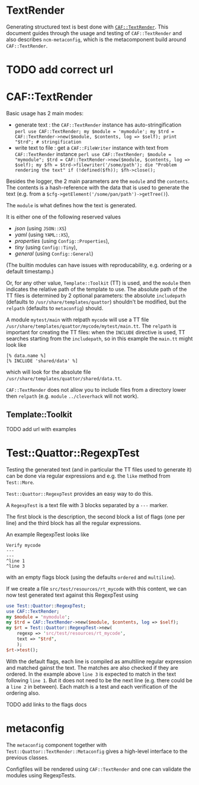 # TextRender

Generating structured text is best done with [`CAF::TextRender`][caf_textrender_docs].
This document guides through the usage and testing of `CAF::TextRender` and
also describes `ncm-metaconfig`, which is the metacomponent build around
`CAF::TextRender`.

# TODO add correct url
[caf_textrender_docs]: http://localhost

# CAF::TextRender

Basic usage has 2 main modes:
 * generate text : the `CAF::TextRender` instance has auto-stringification
        ```perl
        use CAF::TextRender;
        my $module = 'mymodule';
        my $trd = CAF::TextRender->new($module, $contents, log => $self);
        print "$trd"; # stringification
        ```
 * write text to file : get a `CAF::FileWriter` instance with text from `CAF::TextRender` instance
        ```perl
        use CAF::TextRender;
        $module = "mymodule";
        $trd = CAF::TextRender->new($module, $contents, log => $self);
        my $fh = $trd->filewriter('/some/path');
        die "Problem rendering the text" if (!defined($fh));
        $fh->close();
        ```

Besides the logger, the 2 main parameters are the `module` and the `contents`.
The contents is a hash-reference with the data that is used to generate
the text (e.g. from a `$cfg->getElement('/some/pan/path')->getTree()`).

The `module` is what defines how the text is generated.

It is either one of the following reserved values 
 * *json* (using `JSON::XS`)
 * *yaml* (using `YAML::XS`), 
 * *properties* (using `Config::Properties`), 
 * *tiny* (using `Config::Tiny`),
 * *general* (using `Config::General`)

(The builtin modules can have issues with reproducability, e.g. ordering or a default timestamp.)

Or, for any other value, `Template::Toolkit` (TT) is used,
and the `module` then indicates the relative path of the template to use.
The absolute path of the TT files is determined by 2 optional parameters:
the absolute `includepath` (defaults to `/usr/share/templates/quattor`)
shouldn't be modified, but the `relpath` (defaults to `metaconfig`) should.

A module `mytest/main` with relpath `mycode` will use a
TT file `/usr/share/templates/quattor/mycode/mytest/main.tt`.
The `relpath` is important for creating the TT files: when the
`INCLUDE` directive is used, TT searches starting from the `includepath`, so in this example the `main.tt` might look like
```
[% data.name %]
[% INCLUDE 'shared/data' %]
```

which will look for the absolute file `/usr/share/templates/quattor/shared/data.tt`.

`CAF::TextRender` does not allow you to include files from a directory lower then `relpath` (e.g. `module` `../cleverhack` will not work).

## Template::Toolkit

TODO add url with examples

# Test::Quattor::RegexpTest

Testing the generated text (and in particular the TT files used to generate it)
can be done via regular expressions and e.g. the `like` method from `Test::More`.

`Test::Quattor::RegexpTest` provides an easy way to do this.

A `RegexpTest` is a text file with 3 blocks separated by a `---` marker.

The first block is the description, the second block a list of flags (one per line)
and the third block has all the regular expressions.

An example RegexpTest looks like

    Verify mycode
    ---
    ---
    ^line 1
    ^line 3

with an empty flags block (using the defaults `ordered` and `multiline`).

If we create a file `src/test/resources/rt_mycode` with this content, we can now test
generated text against this RegexpTest using


```perl
use Test::Quattor::RegexpTest;
use CAF::TextRender;
my $module = 'mymodule';
my $trd = CAF::TextRender->new($module, $contents, log => $self);
my $rt = Test::Quattor::RegexpTest->new(
    regexp => 'src/test/resources/rt_mycode',
    text => "$trd",
    );
$rt->test();
```

With the default flags, each line is compiled as amultiline regular expression and matched gainst the text.
The matches are also checked if they are ordered. In the example above `line 3` is expected to match in the text
following `line 1`. But it does not need to be the next line (e.g. there could be a `line 2` in between).
Each match is a test and each verification of the ordering also.

TODO add links to the flags docs

# metaconfig

The `metaconfig` component together with `Test::Quattor::TextRender::Metaconfig` gives a
high-level interface to the previous classes.

Configfiles will be rendered using `CAF::TextRender` and one can validate the modules using RegexpTests.

##

